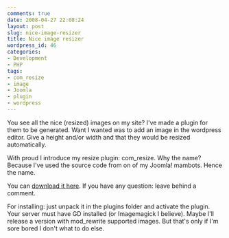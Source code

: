 ```yaml
---
comments: true
date: 2008-04-27 22:08:24
layout: post
slug: nice-image-resizer
title: Nice image resizer
wordpress_id: 46
categories:
- Development
- PHP
tags:
- com_resize
- image
- Joomla
- plugin
- wordpress
---
```


You see all the nice (resized) images on my site? I've made a plugin for them to be generated. Want I wanted was to add an image in the wordpress editor. Give a height and/or width and that they would be resized automatically.

With proud I introduce my resize plugin: com_resize. Why the name? Because I've used the source code from on of my Joomla! mambots. Hence the name.

You can [download it here](/images/uploads/2008/04/com_resize-01.zip). If you have any question: leave behind a comment.

For installing: just unpack it in the plugins folder and activate the plugin. Your server must have GD installed (or Imagemagick I believe). Maybe I'll release a version with mod_rewrite supported images. But that's only if I'm sore bored I don't what to do else.
